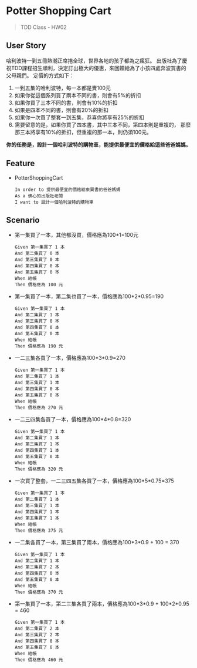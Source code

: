 # Potter Shopping Cart

> TDD Class - HW02

## User Story
哈利波特一到五冊熱潮正席捲全球，世界各地的孩子都為之瘋狂。
出版社為了慶祝TDD課程招生順利，決定訂出極大的優惠，來回饋給為了小孩四處奔波買書的父母親們。
定價的方式如下：

1. 一到五集的哈利波特，每一本都是賣100元
2. 如果你從這個系列買了兩本不同的書，則會有5%的折扣
3. 如果你買了三本不同的書，則會有10%的折扣
4. 如果是四本不同的書，則會有20%的折扣
5. 如果你一次買了整套一到五集，恭喜你將享有25%的折扣
6. 需要留意的是，如果你買了四本書，其中三本不同，第四本則是重複的，
   那麼那三本將享有10%的折扣，但重複的那一本，則仍須100元。

**你的任務是，設計一個哈利波特的購物車，能提供最便宜的價格給這些爸爸媽媽。**

## Feature 
- PotterShoppingCart
  ```
  In order to 提供最便宜的價格給來買書的爸爸媽媽
  As a 佛心的出版社老闆
  I want to 設計一個哈利波特的購物車
  ```

## Scenario
- 第一集買了一本，其他都沒買，價格應為100\*1=100元
  ```
  Given 第一集買了 1 本
  And 第二集買了 0 本
  And 第三集買了 0 本
  And 第四集買了 0 本
  And 第五集買了 0 本
  When 結帳
  Then 價格應為 100 元
  ```
- 第一集買了一本，第二集也買了一本，價格應為100\*2\*0.95=190
  ```
  Given 第一集買了 1 本
  And 第二集買了 1 本
  And 第三集買了 0 本
  And 第四集買了 0 本
  And 第五集買了 0 本
  When 結帳
  Then 價格應為 190 元
  ```
- 一二三集各買了一本，價格應為100\*3\*0.9=270
  ```
  Given 第一集買了 1 本
  And 第二集買了 1 本
  And 第三集買了 1 本
  And 第四集買了 0 本
  And 第五集買了 0 本
  When 結帳
  Then 價格應為 270 元
  ```
- 一二三四集各買了一本，價格應為100\*4\*0.8=320
  ```
  Given 第一集買了 1 本
  And 第二集買了 1 本
  And 第三集買了 1 本
  And 第四集買了 1 本
  And 第五集買了 0 本
  When 結帳
  Then 價格應為 320 元
  ```
- 一次買了整套，一二三四五集各買了一本，價格應為100\*5\*0.75=375
  ```
  Given 第一集買了 1 本
  And 第二集買了 1 本
  And 第三集買了 1 本
  And 第四集買了 1 本
  And 第五集買了 1 本
  When 結帳
  Then 價格應為 375 元
  ```
- 一二集各買了一本，第三集買了兩本，價格應為100\*3\*0.9 + 100 = 370
  ```
  Given 第一集買了 1 本
  And 第二集買了 1 本
  And 第三集買了 2 本
  And 第四集買了 0 本
  And 第五集買了 0 本
  When 結帳
  Then 價格應為 370 元
  ```
- 第一集買了一本，第二三集各買了兩本，價格應為100\*3\*0.9 + 100\*2\*0.95 = 460
  ```
  Given 第一集買了 1 本
  And 第二集買了 2 本
  And 第三集買了 2 本
  And 第四集買了 0 本
  And 第五集買了 0 本
  When 結帳
  Then 價格應為 460 元
  ```